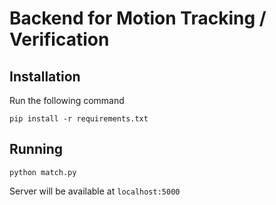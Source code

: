 # Backend for Motion Tracking / Verification

## Installation
Run the following command
```
pip install -r requirements.txt
```

## Running
```
python match.py
```
Server will be available at `localhost:5000`
